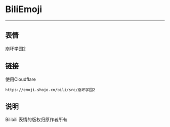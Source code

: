 # BiliEmoji
---
## 表情
崩坏学园2
## 链接
使用Cloudflare
```
https://emoji.shojo.cn/bili/src/崩坏学园2
```
## 说明
Bilibili 表情的版权归原作者所有
